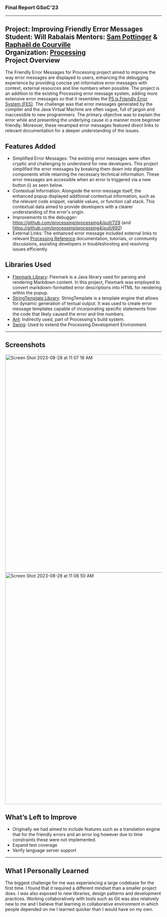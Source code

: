 ### Final Report GSoC'23
---
Project: Improving Friendly Error Messages 
Student: Will Rabalais
Mentors: [Sam Pottinger](https://github.com/sampottinger) & [Raphaël de Courville](https://github.com/SableRaf)  
Organization: [Processing](https://github.com/processing/processing)
<br>
Project Overview
---
The Friendly Error Messages for Processing project aimed to improve the way error messages are displayed to users, enhancing the debugging experience by providing concise yet informative error messages with context, external resources and line numbers when possible. The project is an addition to the existing Processing error message system, adding more extensive error messages so that it resembles the [P5.js Friendly Error System (FES)](https://github.com/processing/p5.js/blob/main/contributor_docs/friendly_error_system.md). The challenge was that error messages generated by the compiler and the Java Virtual Machine are often vague, full of jargon and inaccessible to new programmers. The primary objective was to explain the error while and presenting the underlying cause in a manner more beginner friendly. Moreover, these revamped error messages featured direct links to relevant documentation for a deeper understanding of the issues. <br>

Features Added
---
- Simplified Error Messages: The existing error messages were often cryptic and challenging to understand for new developers. This project simplified the error messages by breaking them down into digestible components while retaining the necessary technical information. These error messages are accessible when an error is triggered via a new button (ℹ️) as seen below.
- Contextual Information: Alongside the error message itself, the enhanced popup displayed additional contextual information, such as the relevant code snippet, variable values, or function call stack. This contextual data aimed to provide developers with a clearer understanding of the error's origin.
- Improvements to the debugger: https://github.com/processing/processing4/pull/729 (and https://github.com/processing/processing4/pull/692)
- External Links: The enhanced error message included external links to relevant [Processing Reference](https://processing.org/reference/) documentation, tutorials, or community discussions, assisting developers in troubleshooting and resolving issues efficiently.<br>

Libraries Used
---
- [Flexmark Library](https://github.com/vsch/flexmark-java): Flexmark is a Java library used for parsing and rendering Markdown content. In this project, Flexmark was employed to convert markdown-formatted error descriptions into HTML for rendering within the popup.
- [StringTemplate Library](https://www.stringtemplate.org/): StringTemplate is a template engine that allows for dynamic generation of textual output. It was used to create error message templates capable of incorporating specific statements from the code that likely caused the error and line numbers.
- [Ant](https://ant.apache.org): Indirectly used, part of Processing's build system.
- [Swing](https://docs.oracle.com/javase/8/docs/technotes/guides/swing/): Used to extend the Processing Development Environment.<br>
---
Screenshots
---
<img width="699" alt="Screen Shot 2023-08-28 at 11 07 18 AM" src="https://github.com/processing/processing4/assets/69363495/db3d20e5-a149-43b3-84af-6e586c66e711" />
<img width="743" alt="Screen Shot 2023-08-28 at 11 06 50 AM" src="https://github.com/processing/processing4/assets/69363495/af7c48da-58df-46ca-8677-92151e4c3c5f" />
<br>

What’s Left to Improve
---
- Originally we had aimed to include features such as a translation engine that for the friendly errors and an error log however due to time constraints these were not implemented. 
- Expand test coverage
- Verify language server support
---
What I Personally Learned
---
The biggest challenge for me was experiencing a large codebase for the first time. I found that it required a different mindset than a smaller project does. I was also exposed to new libraries, design patterns and development practices. Working collaboratively with tools such as Git was also relatively new to me and I believe that learning in collaborative environment in which people depended on me I learned quicker than I would have on my own.
